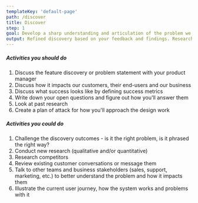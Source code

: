 ```yaml
---
templateKey: 'default-page'
path: /discover
title: Discover
step: 1
goal: Develop a sharp understanding and articulation of the problem we're trying to solve. Ensure we've asked enough questions and challenged assumptions. Consider how it impacts our customers, their end-users and our own business.
output: Refined discovery based on your feedback and findings. Research findings should be captured in a Notion or Confluence doc.
---
```

##### Activities you should do

1. Discuss the feature discovery or problem statement with your product manager
2. Discuss how it impacts our customers, their end-users and our business
3. Discuss what success looks like by defining success metrics
4. Write down your open questions and figure out how you'll answer them
5. Look at past research
6. Create a plan of attack for how you'll approach the design work

##### Activities you could do

1. Challenge the discovery outcomes - is it the right problem, is it phrased the right way?
2. Conduct new research (qualitative and/or quantitative)
3. Research competitors
4. Review existing customer conversations or message them
5. Talk to other teams and business stakeholders (sales, support, marketing, etc.) to better understand the problem and how it impacts them
6. Illustrate the current user journey, how the system works and problems with it